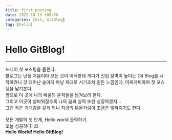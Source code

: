 ```yaml
---
title: first posting
date: 2022-10-13 +09:00
categories: [Git, GitBlog]
tag: [hello]
---
```



# Hello GitBlog!
---

드디어 첫 포스팅을 올린다.  
블로그는 난생 처음이라 모든 것이 어색한데 게다가 진입 장벽이 높다는 Git Blog를 시작하려니 갓 태어난 송아지 마냥 제대로 서기조차 힘든 느낌인데, 어찌저찌하여 첫 포스팅을 남겨본다.  
앞으로 이 곳에 나의 배움의 흔적들을 남겨보려 한다.  
그리고 이곳이 살찌워질수록 나의 꿈과 실력 또한 성장하겠지...  
그런 작은 기대감을 갖게 되니 지금의 부들거림이 조금은 잊혀지기도 한다.   
<br>
모든 개발의 첫 단계, Hello world 출력하기.  
오늘 성공하다! :D   
**Hello World! Hello GitBlog!**